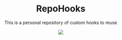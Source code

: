 
<h1 align="center"> RepoHooks</h1>
<p align="center">This is a personal repository of custom hooks to reuse</p>
<p align="center"><img src="https://cdn.pixabay.com/photo/2018/05/11/12/59/phishing-3390518_1280.jpg"/></p> 
